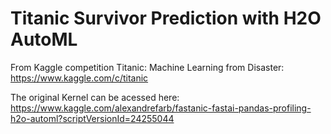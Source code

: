 # Titanic Survivor Prediction with H2O AutoML
From Kaggle competition Titanic: Machine Learning from Disaster: https://www.kaggle.com/c/titanic

The original Kernel can be acessed here: https://www.kaggle.com/alexandrefarb/fastanic-fastai-pandas-profiling-h2o-automl?scriptVersionId=24255044
